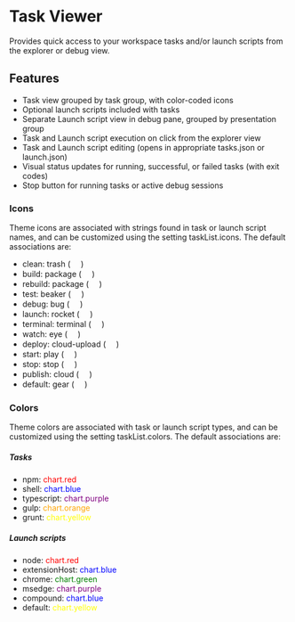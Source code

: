 # Task Viewer

Provides quick access to your workspace tasks and/or launch scripts from the explorer or debug view.


## Features

- Task view grouped by task group, with color-coded icons
- Optional launch scripts included with tasks
- Separate Launch script view in debug pane, grouped by presentation group
- Task and Launch script execution on click from the explorer view
- Task and Launch script editing (opens in appropriate tasks.json or launch.json)
- Visual status updates for running, successful, or failed tasks (with exit codes)
- Stop button for running tasks or active debug sessions

<style>
@font-face {
	font-family: "codicon";
	src: url("assets/codicon.ttf") format("truetype");
}
red { color: Red }
green { color: Green }
blue { color: Blue }
orange { color: Orange }
purple { color: Purple }
yellow { color: Yellow }
icon { font-family: codicon }
</style>

### Icons
Theme icons are associated with strings found in task or launch script names, and can be customized using the setting taskList.icons. The default associations are:
- clean: 			trash ( <icon>&#xEA81;</icon> )
- build: 			package ( <icon>&#xEB29;</icon> )
- rebuild: 			package ( <icon>&#xEB29;</icon> )
- test: 			beaker ( <icon>&#xEA79;</icon> )
- debug: 			bug ( <icon>&#xEAAF;</icon> )
- launch: 			rocket ( <icon>&#xEB44;</icon> )
- terminal: 		terminal ( <icon>&#xEA85;</icon> )
- watch: 			eye ( <icon>&#xEB7C;</icon> )
- deploy: 			cloud-upload ( <icon>&#xEBAA;</icon> )
- start: 			play ( <icon>&#xEB2C;</icon> )
- stop: 			stop ( <icon>&#xEAD7;</icon> )
- publish: 			cloud ( <icon>&#xEBAA;</icon> )
- default: 			gear ( <icon>&#xEAF8;</icon> )

### Colors
Theme colors are associated with task or launch script types, and can be customized using the setting taskList.colors. The default associations are:
##### Tasks
- npm: 				<red>chart.red</red>
- shell: 			<blue>chart.blue</blue>
- typescript: 	    <purple>chart.purple</purple>
- gulp: 			<orange>chart.orange</orange>
- grunt: 			<yellow>chart.yellow</yellow>
##### Launch scripts
- node: 			<red>chart.red</red>
- extensionHost:    <blue>chart.blue</blue>
- chrome:			<green>chart.green</green>
- msedge:			<purple>chart.purple</purple>
- compound:			<blue>chart.blue</blue>
- default: 			<yellow>chart.yellow</yellow>
